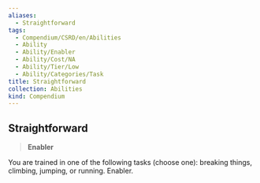 ```yaml
---
aliases:
  - Straightforward
tags:
  - Compendium/CSRD/en/Abilities
  - Ability
  - Ability/Enabler
  - Ability/Cost/NA
  - Ability/Tier/Low
  - Ability/Categories/Task
title: Straightforward
collection: Abilities
kind: Compendium
---
```

## Straightforward  
>**Enabler**
  
You are trained in one of the following tasks (choose one): breaking things, climbing, jumping, or running. Enabler.